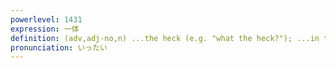 ```yaml
---
powerlevel: 1431
expression: 一体
definition: (adv,adj-no,n) ...the heck (e.g. "what the heck?"); ...in the world (e.g. "why in the world?"); ...on earth (e.g. "who on earth?"); one object; one body; unity; one form; one style; (P)
pronunciation: いったい
---
```

